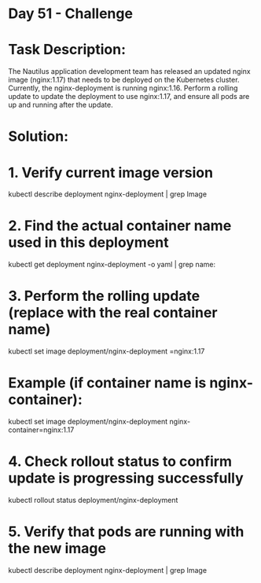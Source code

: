 # Day 51 - Challenge 
# Task Description:
The Nautilus application development team has released an updated nginx image (nginx:1.17) 
that needs to be deployed on the Kubernetes cluster. 
Currently, the nginx-deployment is running nginx:1.16. 
Perform a rolling update to update the deployment to use nginx:1.17, 
and ensure all pods are up and running after the update.

# Solution:

# 1. Verify current image version
kubectl describe deployment nginx-deployment | grep Image

# 2. Find the actual container name used in this deployment
kubectl get deployment nginx-deployment -o yaml | grep name:


# 3. Perform the rolling update (replace <container-name> with the real container name)
kubectl set image deployment/nginx-deployment <container-name>=nginx:1.17

# Example (if container name is nginx-container):
 kubectl set image deployment/nginx-deployment nginx-container=nginx:1.17

# 4. Check rollout status to confirm update is progressing successfully
kubectl rollout status deployment/nginx-deployment

# 5. Verify that pods are running with the new image

kubectl describe deployment nginx-deployment | grep Image

